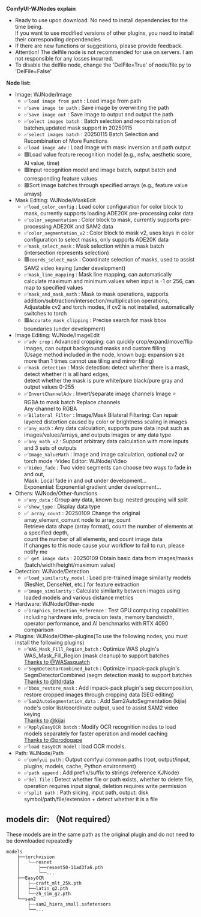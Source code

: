 
**ComfyUI-WJNodes explain**

- Ready to use upon download. No need to install dependencies for the time being.\
  If you want to use modified versions of other plugins, you need to install their corresponding dependencies
- If there are new functions or suggestions, please provide feedback.
- Attention! The delfile node is not recommended for use on servers. I am not responsible for any losses incurred.
- To disable the delfile node, change the 'DelFile=True' of node/file.py to 'DelFile=False'

**Node list:**

- Image: WJNode/Image
  - ✅`load image from path` : Load image from path
  - ✅`save image to path` : Save image by overwriting the path
  - ✅`save image out` : Save image to output and output the path
  - ✅`select images batch` : Batch selection and recombination of batches,updated mask support in 20250115
  - ✅`select images batch` : 20250115 Batch Selection and Recombination of More Functions
  - ✅`load image adv` : Load image with mask inversion and path output
  - 🟩Load value feature recognition model (e.g., nsfw, aesthetic score, AI value, time)
  - 🟩Input recognition model and image batch, output batch and corresponding feature values
  - 🟩Sort image batches through specified arrays (e.g., feature value arrays)
- Mask Editing: WJNode/MaskEdit
  - ✅`load_color_config` : Load color configuration for color block to mask, currently supports loading ADE20K pre-processing color data
  - ✅`color_segmentation` : Color block to mask, currently supports pre-processing ADE20K and SAM2 data
  - ✅`color_segmentation_v2` : Color block to mask v2, uses keys in color configuration to select masks, only supports ADE20K data
  - ✅`mask_select_mask` : Mask selection within a mask batch (intersection represents selection)
  - 🟩`coords_select_mask` : Coordinate selection of masks, used to assist SAM2 video keying (under development)
  - ✅`mask_line_mapping` : Mask line mapping, can automatically calculate maximum and minimum values when input is -1 or 256, 
                  can map to specified values
  - ✅`mask_and_mask_math` : Mask to mask operations, supports addition/subtraction/intersection/multiplication operations, \
                  Adjustable cv2 and torch modes, if cv2 is not installed, automatically switches to torch
  - 🟩`Accurate_mask_clipping` : Precise search for mask bbox boundaries (under development)
- Image Editing: WJNode/ImageEdit
  - ✅`adv crop` : Advanced cropping: can quickly crop/expand/move/flip images, can output background masks and custom filling \
                  (Usage method included in the node, known bug: expansion size more than 1 times cannot use tiling and mirror filling)
  - ✅`mask detection` : Mask detection: detect whether there is a mask, detect whether it is all hard edges, \
                  detect whether the mask is pure white/pure black/pure gray and output values 0-255
  - ✅`InvertChannelAdv` : Invert/separate image channels Image ⭐\
                  RGBA to mask batch Replace channels \
                  Any channel to RGBA
  - ✅`Bilateral Filter` : Image/Mask Bilateral Filtering: Can repair layered distortion caused by color or brightness scaling in images
  - ✅`any_math` : Any data calculation, supports pure data input such as images/values/arrays, and outputs images or any data type
  - ✅`any_math_v2` : Support arbitrary data calculation with more inputs and 3 sets of outputs
  - ✅`Image_ValueMath` : Image and image calculation, optional cv2 or torch mode
-Video Editor: WJNode/Video
  - ✅`Video_fade` : Two video segments can choose two ways to fade in and out, \
                  Mask: Local fade in and out under development... \
                  Exponential: Exponential gradient under development...
- Others: WJNode/Other-functions
  - ✅`any_data` : Group any data, known bug: nested grouping will split
  - ✅`show_type` : Display data type
  - ✅` array_count` :  20250109 Change the original array_element_comunt node to array_count\
                        Retrieve data shape (array format), count the number of elements at a specified depth, \
                            count the number of all elements, and count image data\
                        If changes to this node cause your workflow to fail to run, please notify me
  - ✅` get image data` :  20250109 Obtain basic data from images/masks (batch/width/height/maximum value)
- Detection: WJNode/Detection
  - ✅`load_similarity_model` : Load pre-trained image similarity models (ResNet, DenseNet, etc.) for feature extraction
  - ✅`image_similarity` : Calculate similarity between images using loaded models and various distance metrics
- Hardware: WJNode/Other-node
  - ✅`Graphics_Detection_Reference` : Test GPU computing capabilities including hardware info, precision tests, memory bandwidth, \
                  operator performance, and AI benchmarks with RTX 4090 comparison
- Plugins: WJNode/Other-plugins(To use the following nodes, you must install the following plugins)
  - ✅`WAS_Mask_Fill_Region_batch` : Optimize WAS plugin's WAS_Mask_Fill_Region (mask cleanup) to support batches\
  [Thanks to @WASasquatch](https://github.com/WASasquatch/was-node-suite-comfyui)
  - ✅`SegmDetectorCombined_batch` : Optimize impack-pack plugin's SegmDetectorCombined (segm detection mask) to support batches\
  [Thanks to @ltdrdata](https://github.com/ltdrdata/ComfyUI-Impact-Pack)
  - ✅`bbox_restore_mask` : Add impack-pack plugin's seg decomposition, restore cropped images through cropping data (SEG editing)
  - ✅`Sam2AutoSegmentation_data` : Add Sam2AutoSegmentation (kijia) node's color list/coordinate output, used to assist SAM2 video keying\
  [Thanks to @kijai](https://github.com/kijai/ComfyUI-segment-anything-2)
  - ✅`ApplyEasyOCR batch` : Modify OCR recognition nodes to load models separately for faster operation and model caching\
  [Thanks to @prodogape](https://github.com/prodogape/ComfyUI-EasyOCR)
  - ✅`load EasyOCR model` : load OCR models.
- Path: WJNode/Path
  - ✅`comfyui path` : Output comfyui common paths (root, output/input, plugins, models, cache, Python environment)
  - ✅`path append` : Add prefix/suffix to strings (reference KJNode)
  - ✅`del file` : Detect whether file or path exists, whether to delete file, operation requires input signal, deletion requires write permission
  - ✅`split path` : Path slicing, input path, output: disk symbol/path/file/extension + detect whether it is a file


## models dir: （Not required）
These models are in the same path as the original plugin and do not need to be downloaded repeatedly
```
models
    ├──torchvision
    │   └──resnet
    │       ├──resnet50-11ad3fa6.pth
    │       └──...
    ├──EasyOCR
    │   ├──craft_mlt_25k.pth
    │   ├──latin_g2.pth
    │   └──zh_sim_g2.pth
    └──sam2
        ├──sam2_hiera_small.safetensors
        └──...
```